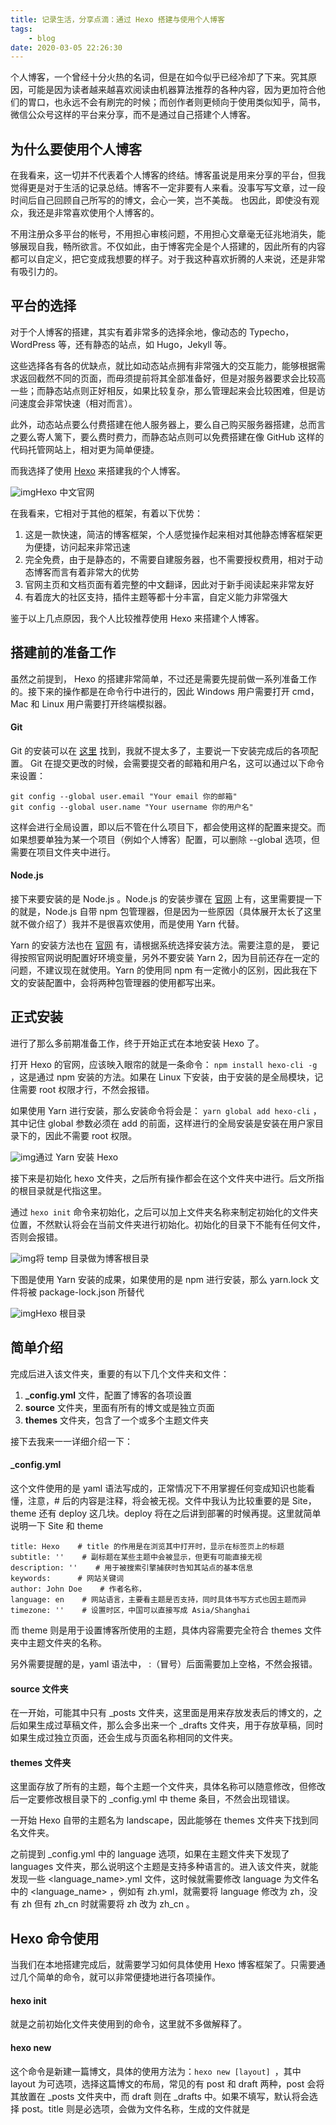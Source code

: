 ```yaml
---
title: 记录生活，分享点滴：通过 Hexo 搭建与使用个人博客
tags:
	- blog
date: 2020-03-05 22:26:30
---
```


个人博客，一个曾经十分火热的名词，但是在如今似乎已经冷却了下来。究其原因，可能是因为读者越来越喜欢阅读由机器算法推荐的各种内容，因为更加符合他们的胃口，也永远不会有刷完的时候；而创作者则更倾向于使用类似知乎，简书，微信公众号这样的平台来分享，而不是通过自己搭建个人博客。

<!-- more -->

## 为什么要使用个人博客

在我看来，这一切并不代表着个人博客的终结。博客虽说是用来分享的平台，但我觉得更是对于生活的记录总结。博客不一定非要有人来看。没事写写文章，过一段时间后自己回顾自己所写的的博文，会心一笑，岂不美哉。 也因此，即使没有观众，我还是非常喜欢使用个人博客的。

不用注册众多平台的帐号，不用担心审核问题，不用担心文章毫无征兆地消失，能够展现自我，畅所欲言。不仅如此，由于博客完全是个人搭建的，因此所有的内容都可以自定义，把它变成我想要的样子。对于我这种喜欢折腾的人来说，还是非常有吸引力的。

## 平台的选择

对于个人博客的搭建，其实有着非常多的选择余地，像动态的 Typecho，WordPress 等，还有静态的站点，如 Hugo，Jekyll 等。 

这些选择各有各的优缺点，就比如动态站点拥有非常强大的交互能力，能够根据需求返回截然不同的页面，而毋须提前将其全部准备好，但是对服务器要求会比较高一些；而静态站点则正好相反，如果比较复杂，那么管理起来会比较困难，但是访问速度会非常快速（相对而言）。 

此外，动态站点要么付费搭建在他人服务器上，要么自己购买服务器搭建，总而言之要么寄人篱下，要么费时费力，而静态站点则可以免费搭建在像 GitHub 这样的代码托管网站上，相对更为简单便捷。 

而我选择了使用 [Hexo](https://hexo.io/zh-cn/) 来搭建我的个人博客。

![img](https://cdn.sspai.com/2020/03/05/fbeb87d138cc1c32f7c3f5814c79c024.png?imageView2/2/w/1120/q/90/interlace/1/ignore-error/1)Hexo 中文官网

在我看来，它相对于其他的框架，有着以下优势：

1. ﻿这是一款快速，简洁的博客框架，个人感觉操作起来相对其他静态博客框架更为便捷，访问起来非常迅速
2. ﻿完全免费，由于是静态的，不需要自建服务器，也不需要授权费用，相对于动态博客而言有着非常大的优势
3. ﻿官网主页和文档页面有着完整的中文翻译，因此对于新手阅读起来非常友好
4. 有着庞大的社区支持，插件主题等都十分丰富，自定义能力非常强大

鉴于以上几点原因，我个人比较推荐使用 Hexo 来搭建个人博客。

## 搭建前的准备工作

虽然之前提到， Hexo 的搭建非常简单，不过还是需要先提前做一系列准备工作的。接下来的操作都是在命令行中进行的，因此 Windows 用户需要打开 cmd，Mac 和 Linux 用户需要打开终端模拟器。

#### Git

Git 的安装可以在 [这里](https://git-scm.com/downloads) 找到，我就不提太多了，主要说一下安装完成后的各项配置。 Git 在提交更改的时候，会需要提交者的邮箱和用户名，这可以通过以下命令来设置：

```
git config --global user.email "Your email 你的邮箱"
git config --global user.name "Your username 你的用户名"
```

这样会进行全局设置，即以后不管在什么项目下，都会使用这样的配置来提交。而如果想要单独为某一个项目（例如个人博客）配置，可以删除 --global 选项，但需要在项目文件夹中进行。

#### Node.js

接下来要安装的是 Node.js 。Node.js 的安装步骤在 [官网](https://nodejs.org/en/download/) 上有，这里需要提一下的就是，Node.js 自带 npm 包管理器，但是因为一些原因（具体展开太长了这里就不做介绍了）我并不是很喜欢使用，而是使用 Yarn 代替。 

Yarn 的安装方法也在 [官网](https://classic.yarnpkg.com/en/docs/install) 有，请根据系统选择安装方法。需要注意的是， 要记得按照官网说明配置好环境变量，另外不要安装 Yarn 2，因为目前还存在一定的问题，不建议现在就使用。Yarn 的使用同 npm 有一定微小的区别，因此我在下文的安装配置中，会将两种包管理器的使用都写出来。 

## 正式安装

进行了那么多前期准备工作，终于开始正式在本地安装 Hexo 了。 

打开 Hexo 的官网，应该映入眼帘的就是一条命令： `npm install hexo-cli -g` ，这是通过 npm 安装的方法。如果在 Linux 下安装，由于安装的是全局模块，记住需要 root 权限才行，不然会报错。 

如果使用 Yarn 进行安装，那么安装命令将会是： `yarn global add hexo-cli` ，其中记住 global 参数必须在 add 的前面，这样进行的全局安装是安装在用户家目录下的，因此不需要 root 权限。 

![img](https://cdn.sspai.com/2020/03/05/343f135a386c5f0b45c867aacb5b86e0.png?imageView2/2/w/1120/q/90/interlace/1/ignore-error/1)通过 Yarn 安装 Hexo

接下来是初始化 hexo 文件夹，之后所有操作都会在这个文件夹中进行。后文所指的根目录就是代指这里。 

通过 `hexo init` 命令来初始化，之后可以加上文件夹名称来制定初始化的文件夹位置，不然默认将会在当前文件夹进行初始化。初始化的目录下不能有任何文件，否则会报错。

![img](https://cdn.sspai.com/2020/03/05/9225cbb5e0fbfb6b7e63a4143d56f098.png?imageView2/2/w/1120/q/90/interlace/1/ignore-error/1)将 temp 目录做为博客根目录

下图是使用 Yarn 安装的成果，如果使用的是 npm 进行安装，那么 yarn.lock 文件将被 package-lock.json 所替代

![img](https://cdn.sspai.com/2020/03/05/0d5f8b8d3f51e1ef423210b3ea4ac3d6.png?imageView2/2/w/1120/q/90/interlace/1/ignore-error/1)Hexo 根目录

## 简单介绍

完成后进入该文件夹，重要的有以下几个文件夹和文件：

1. **_config.yml** 文件，配置了博客的各项设置
2. **source** 文件夹，里面有所有的博文或是独立页面
3. **themes** 文件夹，包含了一个或多个主题文件夹

接下去我来一一详细介绍一下：

#### _config.yml

这个文件使用的是 yaml 语法写成的，正常情况下不用掌握任何变成知识也能看懂，注意，# 后的内容是注释，将会被无视。文件中我认为比较重要的是 Site， theme 还有 deploy 这几块。deploy 将在之后讲到部署的时候再提。这里就简单说明一下 Site 和 theme

```
title: Hexo    # title 的作用是在浏览其中打开时，显示在标签页上的标题
subtitle: ''    # 副标题在某些主题中会被显示，但更有可能直接无视
description: ''    # 用于被搜索引擎捕获时告知其站点的基本信息
keywords:      # 网站关键词
author: John Doe    # 作者名称，
language: en    # 网站语言，主要看主题是否支持，同时具体书写方式也因主题而异
timezone: ''    # 设置时区，中国可以直接写成 Asia/Shanghai
```

而 theme 则是用于设置博客所使用的主题，具体内容需要完全符合 themes 文件夹中主题文件夹的名称。 

另外需要提醒的是，yaml 语法中， :（冒号）后面需要加上空格，不然会报错。 

#### source 文件夹

在一开始，可能其中只有 _posts 文件夹，这里面是用来存放发表后的博文的，之后如果生成过草稿文件，那么会多出来一个 _drafts 文件夹，用于存放草稿，同时如果生成过独立页面，还会生成与页面名称相同的文件夹。

#### themes 文件夹

这里面存放了所有的主题，每个主题一个文件夹，具体名称可以随意修改，但修改后一定要修改根目录下的 _config.yml 中 theme 条目，不然会出现错误。

一开始 Hexo 自带的主题名为 landscape，因此能够在 themes 文件夹下找到同名文件夹。 

之前提到 _config.yml 中的 language 选项，如果在主题文件夹下发现了 languages 文件夹，那么说明这个主题是支持多种语言的。进入该文件夹，就能发现一些 <language_name>.yml 文件，这时候就需要修改 language 为文件名中的 <language_name> ，例如有 zh.yml，就需要将 language 修改为 zh，没有 zh 但有 zh_cn 时就需要将 zh 改为 zh_cn 。

## Hexo 命令使用

当我们在本地搭建完成后，就需要学习如何具体使用 Hexo 博客框架了。只需要通过几个简单的命令，就可以非常便捷地进行各项操作。

#### hexo init

就是之前初始化文件夹使用到的命令，这里就不多做解释了。

#### hexo new

这个命令是新建一篇博文，具体的使用方法为：`hexo new [layout] `，其中 layout 为可选项，选择这篇博文的布局，常见的有 post 和 draft 两种，post 会将其放置在 _posts 文件夹中，而 draft 则在 _drafts 中。如果不填写，默认将会选择 post。title 则是必选项，会做为文件名称，生成的文件就是 <title>.md。

![img](https://cdn.sspai.com/2020/03/05/9af3110a1d0a4c0b1dbf4a556cfdb4db.png?imageView2/2/w/1120/q/90/interlace/1/ignore-error/1)

####  hexo publish

 发布命令，会将草稿发布出去，使用方法为 `hexo publish [layout] ` ，layout 可以选择发布时使用的模板，默认为 post。<filename> 则是草稿的文件名，注意不包括后缀名

![img](https://cdn.sspai.com/2020/03/05/b35f9aa62d3a1d7d2bc83570d7e36a14.png?imageView2/2/w/1120/q/90/interlace/1/ignore-error/1)

#### hexo server 

这个命令将会启动一个本地服务器，将你的博客暂时可以从本地直接访问，方便查看效果。这个命令执行后，打开浏览器，访问 http://localhost:4000 即可。如果想要停止，按下 ctrl＋c 终止命令。



![img](https://cdn.sspai.com/2020/03/05/65c2757460b1c20c23128400b77b3a10.png?imageView2/2/w/1120/q/90/interlace/1/ignore-error/1)



![img](https://cdn.sspai.com/2020/03/05/44d82b7249e693e54745623d45b6294d.png?imageView2/2/w/1120/q/90/interlace/1/ignore-error/1)

> 可被简写为 `hexo s` 。

#### hexo generate 与 hexo deploy 

 这两个命令和部署有关，会在具体将如何部署时展开讲解。

## 文章写作

明白了如何使用 Hexo 生成想要的文件以及如何预览之后，就可以开始进行博文的撰写了。在 source 目录下，可以找到所有生成的文章，可以使用任何喜欢的文本编辑器进行编辑。Hexo 的博文使用的是 markdown 来撰写的，当然也可以插入一些 HTML 代码来进行自定义。 

#### Front-matter

Hexo 每一篇生成的文章开头都会有一段由两行 「---」包裹起来的内容，称为 Front-matter

```
---
title: my-test-draft
date: 2020-03-05 13:47:52
tags:
---
```

title 指的是博文的标题，默认生成的标题与使用 hexo new 命令中输入的 <title> 相同，但是可以自行更改。

date 指的是文件被发布的时间，如果是直接生成的时间，那就与生成时间相同，如果是由 draft 通过 hexo publish 命令发布的，那就与 publish 的时间相同。

tags 指的是文章的标签，可以打上多个，如下所示：

```
tags:
    - tag1
    - tag2
    - tag3
```

当然如果不需要使用多个 tag 的情况下，可以直接将唯一的 tag 直接加到 tags 后面，就像这样： 

```
tags: onlyTag 
```

这段内容必须在每篇博文的最顶端，上面可以有空行但是不可以有其他文字，不然会出现错误。

#### 写作技巧 

当然不是指撰写博文内容的技巧，而是一些解决正常写作时不会遇到问题的小技巧。

其一是大标题，由于 Front-matter 中已经有 title ，因此很多主题在渲染的时候，会直接将 title 提取出来做为标题，这样的好处就在于能够保证每一篇博文都有标题，但是如果作者在写作时，依然按照以前的习惯在开头使用 「# 大标题」 这样的书写方式，就会渲染出两个标题，很不美观。因此建议不要再在文章中重复写一遍标题了，而是可以直接进行内容写作。

![img](https://cdn.sspai.com/2020/03/05/3ec582fd624653fbb14c03f26456a775.png?imageView2/2/w/1120/q/90/interlace/1/ignore-error/1)

![img](https://cdn.sspai.com/2020/03/05/2afd41fdd156f0227caf26809d6cef77.png?imageView2/2/w/1120/q/90/interlace/1/ignore-error/1)

其二就是摘要。每一篇生成的博文应该都会出现在 Hexo 的主页上。如果不使用摘要，那么每一篇文章都会全文显示在主页上，这是很不美观，也很浪费资源的一种方式。如果使用摘要，那么主页上只会显示一小段内容，不仅吸引了读者，还能使得整个博客网站更加优雅。摘要必须写在文章开头，紧接着文件头部。当摘要写作完成后，另起一行输入 `` 即可，这样上面的内容就能被识别，并显示在主页上。不过，这段摘要同样也会在博文页面中被显示出来，需要注意。

![img](https://cdn.sspai.com/2020/03/05/ea1838cfd33e57fd4119c76ccee92707.png?imageView2/2/w/1120/q/90/interlace/1/ignore-error/1)整个首页就被一篇文章所占据

![img](https://cdn.sspai.com/2020/03/05/e4f1538a2c1543d27645f6b08ebb2761.png?imageView2/2/w/1120/q/90/interlace/1/ignore-error/1)这样显然更美观

## 博客部署

写完了文章，自然是要把它部署到网站上去了。文章一开始提到了静态站点的一个优势就是可以免费部署到 GitHub 这种代码托管网站上面。当然如果不差钱，或者已经有自己的服务器，那么想要部署上去也不是不可以。不过这里就先介绍如何部署到 GitHub Pages 上了。

#### 远程仓库配置

首先，需要注册一个 GitHub 帐号（具体怎么注册我应该不用写了吧），然后登录进去后，在顶栏右侧有一个加号，展开下面有一个 New repository 选项，选择它，就可以进入仓库创建页面了。

![img](https://cdn.sspai.com/2020/03/05/f056cdeb6aef74e2cacf458270c28bc1.png?imageView2/2/w/1120/q/90/interlace/1/ignore-error/1)

其中，Repository name 一定要填写为 <Username>.github.io ，必须和这个一样，否则不会生成 GitHub Pages。仓库类型要选择为公开 Public，其他内容都毋须改动，最后选择 Create repository 创建仓库。 

![img](https://cdn.sspai.com/2020/03/05/2982e9093188f4a1106e559979626297.png?imageView2/2/w/1120/q/90/interlace/1/ignore-error/1)

完成后应该会看到这样一个界面，有两种选择部署，建议不想折腾的使用 HTTPS （但是每次部署都需要输入用户名与密码）。不过下面先介绍一下 SSH 要进行的额外配置，不需要的可以直接跳过这段。

![img](https://cdn.sspai.com/2020/03/05/ed6ad6d7edad6a7be24251a162744ab1.png?imageView2/2/w/1120/q/90/interlace/1/ignore-error/1)要注意默认是 SSH 方式

首先，Windows 用户打开安装完 Git 后自动安装的 Git Bash，而 Mac 或 Linux 用户直接打开终端模拟器即可。在其中输入 `ssh-keygen -t rsa -b 4096 -C "your_email@example.com"` ，将其中的邮箱换成自己的。接下来会出现一系列的选项，直接回车保持默认即可。这样一来就在家目录下生成了 .ssh 这样一个文件夹。

> Windows 用户的家目录在 C 盘的 Users 目录下的 <Username>
>
> Mac 用户的家目录在 /users/<Username>
>
> Linux 用户的家目录在 /home/<Username>
>
> 要快速跳转，需要执行 `cd ~` 命令

![img](https://cdn.sspai.com/2020/03/05/823705aa2002fc3c631e41a57cd3f2a9.png?imageView2/2/w/1120/q/90/interlace/1/ignore-error/1)我这里因为是演示用，邮箱就不换了

打开文件夹，会看到里面有 id_rsa 和 id_rsa.pub 两个文件，前者为私钥，需要小心保存在本地，千万不能丢失，后者为公钥，是要上传到 GitHub 服务器上使用的。（Windows 下可能会奇怪地把 .pub 格式与 office 套件关联，请右键选择直接用记事本打开） 

然后再回到 GitHub ，点开顶栏最右侧头像，选择进入 Settings ，再在左侧 Personal Settings 中进入 SSH and GPG keys，选择 New SSH key，Title 随意填写一个自己能记得住的名字，再在 Key 中复制进刚刚生成的 id_rsa.pub 中的内容，点按 Add SSH key 即添加完毕。

![img](https://cdn.sspai.com/2020/03/05/0086d46e2ca5fcd85e4f0db11f08361b.png?imageView2/2/w/1120/q/90/interlace/1/ignore-error/1)

![img](https://cdn.sspai.com/2020/03/05/5701c6b70ddb143c11b48607f3e483a4.png?imageView2/2/w/1120/q/90/interlace/1/ignore-error/1)

然后，回到仓库页面。

根据选择的是 HTTPS 还是 SSH，Quick setup 栏下生成的地址信息会有所不同。但是都不需要管，直接复制下来即可。

#### 本地配置

打开本地的 _config.yml，找到 deploy （正常情况下在文件最后），将其修改为：

```
deploy:
    type: git
    repo: <刚刚复制下来的内容>
    branch: master
```

再找到 URL 下的 url（在文件开头处），将其修改为

```
#URL
url: https://<username>.github.io
```

然后在命令行中，进入博客根目录，输入 `yarn add hexo-deployer-git`（使用 Yarn）或是 `npm install hexo-deployer-git --save` （使用 npm）。这样本地配置也就完成了。 

![img](https://cdn.sspai.com/2020/03/05/3374cebf48955944b1ac61dca404b2ee.png?imageView2/2/w/1120/q/90/interlace/1/ignore-error/1)可能会需要等待一会儿

这里有一个非常大的坑，根据官网上的步骤，使用 GitHub 时，branch 需要填写为 gh-pages，但是由于 GitHub Pages 现在只允许 Master branch 生成页面，使用官网上的配置会出错。解决方法就是将它改为 master。

由于官网使用的评论系统是 Disqus，国内无法访问，而解决方法被放在了评论区，所以我在这里必须提一下，防止有人直接去看官网文档，出现了问题不知道如何解决的情况。

最后，在命令行中输入 `hexo deploy`，就会看到非常长的一串输出，结束后就推送完成了。进到 GitHub 页面查看是否大致是这样子的文件结构

![img](https://cdn.sspai.com/2020/03/05/07fd60d4472228dfc24c45998a32203c.png?imageView2/2/w/1120/q/90/interlace/1/ignore-error/1)

如果是的话，那么就可以在浏览器中打开 https://<username>.github.io 来查看博客页面了。 如果页面 404，那么过几分钟后再尝试一下。如果依然不行，那么可以先查看一下自己之前有没有什么错误之处，当然 GitHub 官方有时也会发送邮件告诉你部署错误，这时候可以按照邮件内容排查错误。 那么至此，博客的第一次推送部署就完成了。 

使用 `hexo deploy` 命令会同时调用 `hexo generate` 命令，在博客根目录生成一个 public 文件夹，里面的文件就是推送到 GitHub 上的文件。之后想要更新博客内容的话，建议首先使用 `hexo clean` 命令清除掉 public 文件夹，然后再使用 `hexo deploy` 推送。

> `hexo deploy` 可被简写为 `hexo d` ，`hexo generate` 可被简写为 `hexo g` ，`hexo clean` 可被简写为 `hexo c` 。

## 主题与插件

我在最开始提到了 Hexo 具有很强的自定义能力，可以打开 Hexo 的官网，顶栏上就有 [Themes](https://hexo.io/themes/) 和 [Plugins](https://hexo.io/plugins/) 的入口。

要安装主题，首先需要去 Themes 页面找到一款心仪的主题（可以通过点击图片来访问主题的演示站点），然后点击主题的名称进入主题的 GitHub 页面。如果熟悉 Git 的操作，可以通过 git clone 命令将其克隆至博客根目录下的 themes 文件夹，或者通过 GitHub 自带的下载，下载源码的 zip 包，将其解压缩至 themes 文件夹中。

git clone 命令：`git clone https://github.com//` 

![img](https://cdn.sspai.com/2020/03/05/f925f4098bc432b38e18faa873b42ade.png?imageView2/2/w/1120/q/90/interlace/1/ignore-error/1)

每个主题文件夹中，都有着自己的 _config.yml，管理着这个主题的一些配置，因此如果想要切换主题，在下载下来后，**一定**要到文件夹中去查看 _config.yml 的配置，并进行自己的个性化修改。同时，GitHub 的仓库页面会显示这个仓库的 README.md 文件，这是这个仓库的说明文件，建议在使用这个主题前提前阅读这个文件，并按照说明安装。

而如果是插件，那么就与主题的安装大不相同了。先找到需要的插件，然后再进入到插件的 GitHub 页面，一般在 README.md 中都会详细介绍如何安装。

Hexo 的插件多由 node.js 写成，因此介绍的安装方法基本都是在博客目录下执行 `npm install  --save` 。如果使用 Yarn 安装，那么需要将其改为 `yarn add ` 。当然，很多时候安装插件都需要更改根目录下的 _config.yml 文件，因插件而异。

这边我就小小地推荐几款主题与插件吧，毕竟那么多的主题插件我也没有全部都体验过，只能说一下这些是我用过并且觉得不错的，或是非常知名的几款主题插件

#### 主题

**[A-Ayer](https://github.com/Shen-Yu/hexo-theme-ayer)**

![img](https://cdn.sspai.com/2020/03/05/9625d408a96ccc0a26cdcdcdc9d9f04f.png?imageView2/2/w/1120/q/90/interlace/1/ignore-error/1)

这是我如坑后用得最久的一款主题，因为不喜欢那些爆款主题，太容易撞车了，因此就自己在茫茫的主题海中搜索，最后挑中了这款。个人感觉还是非常不错的，外观简洁的同时各种配置也很齐全。

**[NexT](https://github.com/theme-next/hexo-theme-next)**

![img](https://cdn.sspai.com/2020/03/05/c2d4963152826f55ee8821d7691c6d57.png?imageView2/2/w/1120/q/90/interlace/1/ignore-error/1)

这就是我所说的爆款主题了，功能非常强大，配置项非常齐备，因此深受喜爱，使用的站点也特别的多。如果不怕撞车，那么毫无疑问这款主题就是最佳的选择了，甚至可以说没有之一。

#### 插件

**[hexo-generator-searchdb](https://github.com/theme-next/hexo-generator-searchdb)**

这款插件被非常多的主题用来制作搜索界面，能够生成整个博客博文的索引以供使用。

**[hexo-generator-feed](https://github.com/hexojs/hexo-generator-feed)**

少数派应该是人均 RSS 用户？（误）
这款插件能够生成 RSS 链接，生成的地址为 <site url>/atom.xml ，例如 yoursite.github.io/atom.xml ，是很好用的一个插件。

**[hexo-reference](https://github.com/quentin-chen/hexo-reference)**

Hexo 默认不支持脚注的 markdown 语法，需要安装这个插件来辅助支持。

具体语法如下：

```
这是一些莫名其妙的话[^1]
[^1]: 这里就是脚注
```

由于脚注语法不知道什么时候就可能会用上，因此也比较建议安装。

**[hexo-filter-mathjax](https://github.com/stevenjoezhang/hexo-filter-mathjax)**

这款插件为 Hexo 的 markdown 开启了数学公式支持，如果对于数学公式有需求的话建议安装（这款插件需要一些额外配置，记得一定要看文档）。

做为 Hexo 的用户，我自己也是写过一个 [主题](https://github.com/Pcrab/hexo-theme-quark) 的，不过在自定义上还有一些 bug ，也比较简陋，因此就不在这里放出来献丑了，如果有兴趣的话可以点进去看看，欢迎 issue 和 pr 。

## 一些最后想说的话

我是从去年入的个人博客的坑，当中尝试过很多不同的方式，也碰到过好不容易写完的博文说没就没了的尴尬场面。但我最后还是选择继续用下去，因为我觉得写博文真的是一件非常快乐的事情，虽然可能没有听众，但是把自己知道的，摸索出来的东西写下来，分享出来，并不单单是想要别人来看，更有一种记录生活的感觉。

如果是像我一样喜欢折腾的人，那么选择自己搭建个人博客，势必会走上一条曲折的道路。自己跟着教程一步步走下来，最后得到的，却也许并不是原先期望的那样。不喜欢折腾的人也许就会将就着用下去，但我倔强地坚持要得到我想要的。自己不断寻找问题，解决问题，那么在解决的那一刻真的是浑身舒畅。但是然后呢？我选择把整个过程或是解决方案记录下来，放在博客里。每次折腾势必会看到，告诉我自己已经解决了那么多的困难，这一次也一定能成功。它能够激励我不断走下去。

那对与不喜欢折腾的人来说呢？这样的记录就毫无意义了吗？显然并不是这样。如我开头所言，将生活记录下来，过一段时间再打开，回想起当时的情形，真的是让我感到很温暖的一件事情。人们喜欢拍照，录像，通过照片与视频将生活记录下来。而我觉得，通过文字记录生活更是一个不错的选择。况且上传到博客上，说不定哪天就有人看到，留下自己的看法，或者能够一起讨论，似乎也很美好。

也因此，我写了这样的一篇文章，希望有更多的人能喜欢上个人博客这样的记录方式。提到自建，许多人的第一反应就是麻烦，复杂，因此我尽可能地详细写了搭建的各个步骤，就是希望能够让更多的人跨过这道门槛，通过个人博客的方式，记录生活，分享生活。